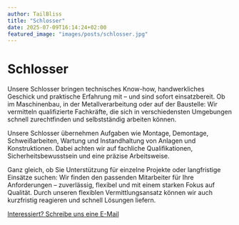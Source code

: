 ```yaml
---
author: TailBliss
title: "Schlosser"
date: 2025-07-09T16:14:24+02:00
featured_image: "images/posts/schlosser.jpg"
---
```


# Schlosser

Unsere Schlosser bringen technisches Know-how, handwerkliches Geschick und praktische Erfahrung mit – und sind sofort
einsatzbereit. Ob im Maschinenbau, in der Metallverarbeitung oder auf der Baustelle: Wir vermitteln qualifizierte
Fachkräfte, die sich in verschiedensten Umgebungen schnell zurechtfinden und selbstständig arbeiten können.

Unsere Schlosser übernehmen Aufgaben wie Montage, Demontage, Schweißarbeiten, Wartung und Instandhaltung von Anlagen und
Konstruktionen. Dabei achten wir auf fachliche Qualifikationen, Sicherheitsbewusstsein und eine präzise Arbeitsweise.

Ganz gleich, ob Sie Unterstützung für einzelne Projekte oder langfristige Einsätze suchen: Wir finden den passenden
Mitarbeiter für Ihre Anforderungen – zuverlässig, flexibel und mit einem starken Fokus auf Qualität. Durch unseren
flexiblen Vermittlungsansatz können wir auch kurzfristig reagieren und schnell Lösungen liefern.

<div class="mb-4 mt-6">
  <a href="/contact/"
     class="inline-flex items-center px-6 py-3 text-base font-medium text-white bg-primary-600 hover:bg-primary-700 rounded-md shadow-sm transition-colors duration-200 focus:outline-none focus:ring-2 focus:ring-offset-2 focus:ring-primary-500">
    Interessiert? Schreibe uns eine E-Mail 
  </a>
</div>